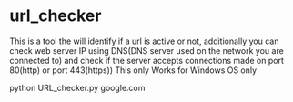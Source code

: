 # url_checker
This is a tool the will identify if a url is active or not, additionally you can check web server IP using DNS(DNS server used on the network you are connected to) and check if the server accepts connections made on port 80(http) or port 443(https))
This only Works for Windows OS only

python URL_checker.py google.com 


 
  
